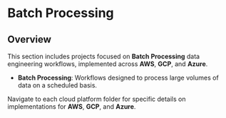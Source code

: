 # Batch Processing

## Overview
This section includes projects focused on **Batch Processing** data engineering workflows, implemented across **AWS**, **GCP**, and **Azure**.

- **Batch Processing**: Workflows designed to process large volumes of data on a scheduled basis.

Navigate to each cloud platform folder for specific details on implementations for **AWS**, **GCP**, and **Azure**.
